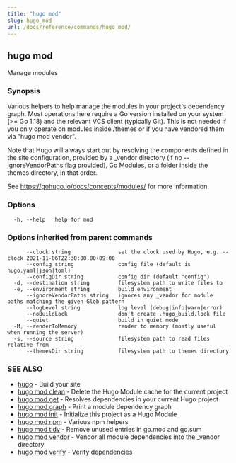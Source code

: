 ```yaml
---
title: "hugo mod"
slug: hugo_mod
url: /docs/reference/commands/hugo_mod/
---
```

## hugo mod

Manage modules

### Synopsis

Various helpers to help manage the modules in your project's dependency graph.
Most operations here require a Go version installed on your system (>= Go 1.18) and the relevant VCS client (typically Git).
This is not needed if you only operate on modules inside /themes or if you have vendored them via "hugo mod vendor".


Note that Hugo will always start out by resolving the components defined in the site
configuration, provided by a _vendor directory (if no --ignoreVendorPaths flag provided),
Go Modules, or a folder inside the themes directory, in that order.

See https://gohugo.io/docs/concepts/modules/ for more information.



### Options

```
  -h, --help   help for mod
```

### Options inherited from parent commands

```
      --clock string               set the clock used by Hugo, e.g. --clock 2021-11-06T22:30:00.00+09:00
      --config string              config file (default is hugo.yaml|json|toml)
      --configDir string           config dir (default "config")
  -d, --destination string         filesystem path to write files to
  -e, --environment string         build environment
      --ignoreVendorPaths string   ignores any _vendor for module paths matching the given Glob pattern
      --logLevel string            log level (debug|info|warn|error)
      --noBuildLock                don't create .hugo_build.lock file
      --quiet                      build in quiet mode
  -M, --renderToMemory             render to memory (mostly useful when running the server)
  -s, --source string              filesystem path to read files relative from
      --themesDir string           filesystem path to themes directory
```

### SEE ALSO

* [hugo](/docs/reference/commands/hugo/)	 - Build your site
* [hugo mod clean](/docs/reference/commands/hugo_mod_clean/)	 - Delete the Hugo Module cache for the current project
* [hugo mod get](/docs/reference/commands/hugo_mod_get/)	 - Resolves dependencies in your current Hugo project
* [hugo mod graph](/docs/reference/commands/hugo_mod_graph/)	 - Print a module dependency graph
* [hugo mod init](/docs/reference/commands/hugo_mod_init/)	 - Initialize this project as a Hugo Module
* [hugo mod npm](/docs/reference/commands/hugo_mod_npm/)	 - Various npm helpers
* [hugo mod tidy](/docs/reference/commands/hugo_mod_tidy/)	 - Remove unused entries in go.mod and go.sum
* [hugo mod vendor](/docs/reference/commands/hugo_mod_vendor/)	 - Vendor all module dependencies into the _vendor directory
* [hugo mod verify](/docs/reference/commands/hugo_mod_verify/)	 - Verify dependencies

